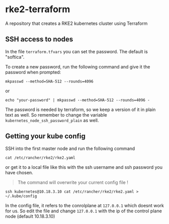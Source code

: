 # rke2-terraform
A repository that creates a RKE2 kubernetes cluster using Terraform

## SSH access to nodes
In the file `terraform.tfvars` you can set the password. The default is "softica".

To create a new password, run the following command and give it the password when prompted:
```
mkpasswd --method=SHA-512 --rounds=4096
```
or
```
echo "your-password" | mkpasswd --method=SHA-512 --rounds=4096 -
```

The password is needed by terraform, so we keep a version of it in plain text as well. So remember to change the variable `kubernetes_node_ssh_password_plain` as well.

## Getting your kube config
SSH into the first master node and run the following command
```
cat /etc/rancher/rke2/rke2.yaml
```
or get it to a local file like this with the ssh username and ssh password you have chosen. 
> The command will overwrite your current config file !
```
ssh kubernetes@10.18.3.10 cat /etc/rancher/rke2/rke2.yaml > ~/.kube/config
```
In the config file, it refers to the conrolplane at `127.0.0.1` which doesnt work for us. So edit the file and change `127.0.0.1` with the ip of the control plane node (default 10.18.3.10)
